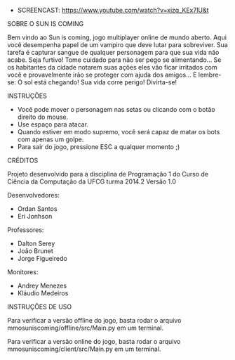 
* SCREENCAST: https://www.youtube.com/watch?v=xjzq_KEx7lU&t

SOBRE O SUN IS COMING

 Bem vindo ao Sun is coming, jogo multiplayer online de mundo aberto.
 Aqui você desempenha papel de um vampiro que deve lutar para sobreviver. Sua tarefa é capturar sangue de qualquer personagem para que sua vida não acabe.
 Seja furtivo! Tome cuidado para não ser pego se alimentando... Se os habitantes da cidade notarem suas ações eles vão ficar irritados com você e provavelmente irão se proteger com ajuda dos amigos...
 E lembre-se: O sol está chegando! Sua vida corre perigo!
 Divirta-se!

INSTRUÇÕES

 - Você pode mover o personagem nas setas ou clicando com o botão direito do mouse.
 - Use espaço para atacar.
 - Quando estiver em modo supremo, você será capaz de matar os bots com apenas um golpe.
 - Para sair do jogo, pressione ESC a qualquer momento ;)

CRÉDITOS

Projeto desenvolvido para a disciplina de Programação 1 do Curso de Ciência da Computação da UFCG turma 2014.2
Versão 1.0

Desenvolvedores:
 - Ordan Santos
 - Eri Jonhson

Professores:
 - Dalton Serey
 - João Brunet
 - Jorge Figueiredo

Monitores:
 - Andrey Menezes
 - Kláudio Medeiros

INSTRUÇÔES DE USO

Para verificar a versão offline do jogo, basta rodar o arquivo mmosuniscoming/offline/src/Main.py em um terminal.

Para verificar a versão online do jogo, basta rodar o arquivo mmosuniscoming/client/src/Main.py em um terminal.
